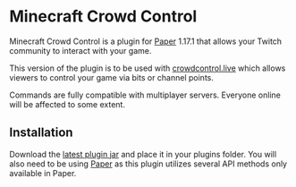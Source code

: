 # Minecraft Crowd Control
Minecraft Crowd Control is a plugin for [Paper](https://papermc.io/) 1.17.1 that allows your Twitch community to interact with your game.

This version of the plugin is to be used with [crowdcontrol.live](https://crowdcontrol.live) which allows viewers to control your game via bits or channel points.

Commands are fully compatible with multiplayer servers. Everyone online will be affected to some extent.

## Installation

Download the [latest plugin jar](https://github.com/lexikiq/minecraft-crowdcontrol/releases/latest) and place it in your plugins folder.
You will also need to be using [Paper](https://papermc.io) as this plugin utilizes several API methods only available in Paper.
